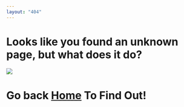 ```yaml
---
layout: "404"
---
```

<div class="text-center">

<h1> Looks like you found an unknown page, but what does it do? </h1>

<img src="https://i.imgur.com/yYH5YgK.jpg"/>

<h1>Go back <a href="/">Home</a> To Find Out!</h1>

</div>